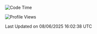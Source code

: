 <!--START_SECTION:waka-->
![Code Time](http://img.shields.io/badge/Code%20Time-2%2C980%20hrs%2045%20mins-blue)

![Profile Views](http://img.shields.io/badge/Profile%20Views-0-blue)


 Last Updated on 08/06/2025 16:02:38 UTC
<!--END_SECTION:waka-->